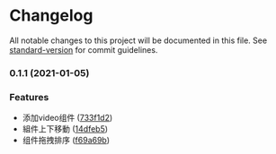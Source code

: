 # Changelog

All notable changes to this project will be documented in this file. See [standard-version](https://github.com/conventional-changelog/standard-version) for commit guidelines.

### 0.1.1 (2021-01-05)


### Features

* 添加video组件 ([733f1d2](https://github.com/maixiaojie/h5-creator/commit/733f1d2750792cef733cfc3bb546818349a560a2))
* 組件上下移動 ([14dfeb5](https://github.com/maixiaojie/h5-creator/commit/14dfeb52f62b4f5d389273f0e5d8d9a38527413f))
* 组件拖拽排序 ([f69a69b](https://github.com/maixiaojie/h5-creator/commit/f69a69b2fb7ccac9d137a513de9e0e3b70cbcb45))
